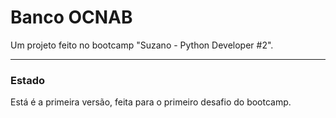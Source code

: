 # Banco OCNAB
Um projeto feito no bootcamp "Suzano - Python Developer #2".

***

### Estado
Está é a primeira versão, feita para o primeiro desafio do bootcamp.
